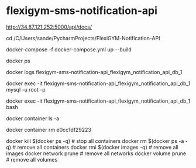 # flexigym-sms-notification-api

http://34.87.121.252:5000/api/docs/

cd /C/Users/sande/PycharmProjects/FlexiGYM-Notification-API

docker-compose -f docker-compose.yml up --build

docker ps 

docker logs flexigym-sms-notification-api_flexigym_notification_api_db_1

docker exec -it flexigym-sms-notification-api_flexigym_notification_api_db_1 mysql -u root -p

docker exec -it flexigym-sms-notification-api_flexigym_notification_api_db_1 bash 

docker container ls -a

docker container rm e0cc1df29223 

 docker kill $(docker ps -q) # stop all containers
 docker rm $(docker ps -a -q) # remove all containers 
 docker rmi $(docker images -q) # remove all images
 docker network prune # remove all networks
 docker volume prune # remove all volumes 
